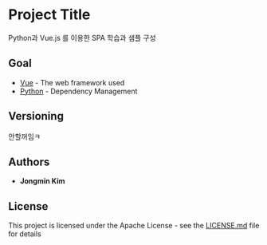 # Project Title

Python과 Vue.js 를 이용한 SPA 학습과 샘플 구성

## Goal

* [Vue](https://kr.vuejs.org/) - The web framework used
* [Python](https://www.python.org/) - Dependency Management

## Versioning

안할꺼임ㅋ 

## Authors

* **Jongmin Kim**

## License

This project is licensed under the Apache License - see the [LICENSE.md](LICENSE.md) file for details
